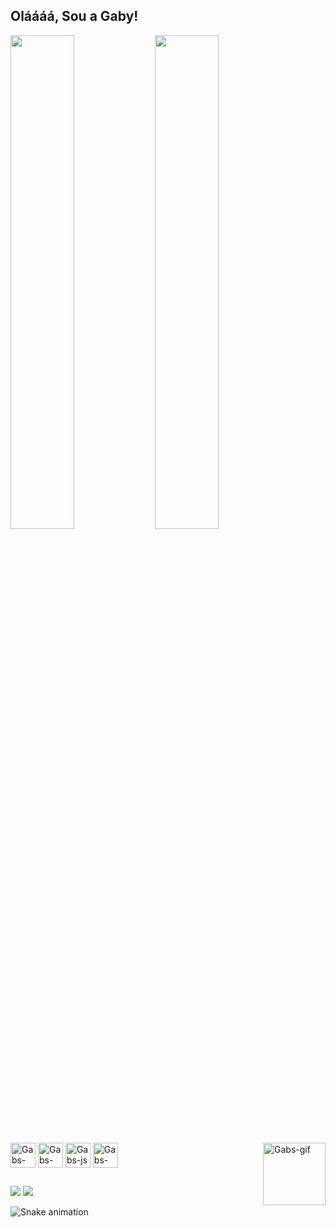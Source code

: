## Oláááá, Sou a Gaby!
<div>
<img width="45%"  weight="20%" src="https://github-readme-stats.vercel.app/api?username=Gabyzoca&count_private=true&show_icons=true&theme=tokyonight">
<img width="45%" weight="20%" src="https://github-readme-stats.vercel.app/api/top-langs/?username=Gabyzoca&theme=tokyonight">
</div>

<div style="display: inline_block"><br>
 <img align="center" alt="Gabs-html" width="40" weight="50" src="https://cdn.jsdelivr.net/gh/devicons/devicon@latest/icons/html5/html5-original-wordmark.svg">
 <img align="center" alt="Gabs-css" width="40" weight="50" src="https://cdn.jsdelivr.net/gh/devicons/devicon@latest/icons/css3/css3-original-wordmark.svg">
 <img align="center" alt="Gabs-js" width="40" weight="40" src="https://cdn.jsdelivr.net/gh/devicons/devicon@latest/icons/javascript/javascript-original.svg">
 <img align="center" alt="Gabs-py" width="40" weight="40" src="https://cdn.jsdelivr.net/gh/devicons/devicon@latest/icons/python/python-original.svg">
 <img align="right" alt="Gabs-gif" width="100" weight="110" src="https://cdn.discordapp.com/attachments/1376395312171712574/1376395425963053086/gif_git.gif?ex=68352ba1&is=6833da21&hm=9980b1843d99cf0a2c03efbd5cd3b5e31b38f69679364dc03ba94ad6ecb64bc0&">
 
</div>

##

<div>
  <a href="mailto:r.gabriellatech@gmai.com" target="_blank"><img src="https://img.shields.io/badge/Gmail-D14836?style=for-the-badge&logo=gmail&logoColor=white" target="_blank"></a>
  <a href="https://www.linkedin.com/in/gabriellarodriguesdasilva/" target="_blank"><img src="https://img.shields.io/badge/LinkedIn-0077B5?style=for-the-badge&logo=linkedin&logoColor=white" target="_blank"></a>
</div>



![Snake animation](https://github.com/Gabyzoca.github/workflows/cobrinha.yml)

